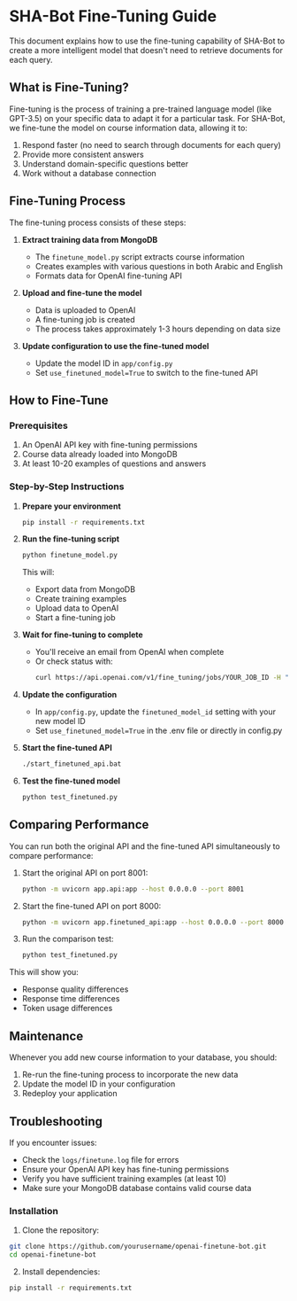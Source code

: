 # SHA-Bot Fine-Tuning Guide

This document explains how to use the fine-tuning capability of SHA-Bot to create a more intelligent model that doesn't need to retrieve documents for each query.

## What is Fine-Tuning?

Fine-tuning is the process of training a pre-trained language model (like GPT-3.5) on your specific data to adapt it for a particular task. For SHA-Bot, we fine-tune the model on course information data, allowing it to:

1. Respond faster (no need to search through documents for each query)
2. Provide more consistent answers
3. Understand domain-specific questions better
4. Work without a database connection

## Fine-Tuning Process

The fine-tuning process consists of these steps:

1. **Extract training data from MongoDB**
   - The `finetune_model.py` script extracts course information
   - Creates examples with various questions in both Arabic and English
   - Formats data for OpenAI fine-tuning API

2. **Upload and fine-tune the model**
   - Data is uploaded to OpenAI
   - A fine-tuning job is created
   - The process takes approximately 1-3 hours depending on data size

3. **Update configuration to use the fine-tuned model**
   - Update the model ID in `app/config.py` 
   - Set `use_finetuned_model=True` to switch to the fine-tuned API

## How to Fine-Tune

### Prerequisites

1. An OpenAI API key with fine-tuning permissions
2. Course data already loaded into MongoDB
3. At least 10-20 examples of questions and answers

### Step-by-Step Instructions

1. **Prepare your environment**
   ```bash
   pip install -r requirements.txt
   ```

2. **Run the fine-tuning script**
   ```bash
   python finetune_model.py
   ```
   This will:
   - Export data from MongoDB
   - Create training examples
   - Upload data to OpenAI
   - Start a fine-tuning job

3. **Wait for fine-tuning to complete**
   - You'll receive an email from OpenAI when complete
   - Or check status with:
     ```bash
     curl https://api.openai.com/v1/fine_tuning/jobs/YOUR_JOB_ID -H "Authorization: Bearer $OPENAI_API_KEY"
     ```

4. **Update the configuration**
   - In `app/config.py`, update the `finetuned_model_id` setting with your new model ID
   - Set `use_finetuned_model=True` in the .env file or directly in config.py

5. **Start the fine-tuned API**
   ```bash
   ./start_finetuned_api.bat
   ```

6. **Test the fine-tuned model**
   ```bash
   python test_finetuned.py
   ```

## Comparing Performance

You can run both the original API and the fine-tuned API simultaneously to compare performance:

1. Start the original API on port 8001:
   ```bash
   python -m uvicorn app.api:app --host 0.0.0.0 --port 8001
   ```

2. Start the fine-tuned API on port 8000:
   ```bash
   python -m uvicorn app.finetuned_api:app --host 0.0.0.0 --port 8000
   ```

3. Run the comparison test:
   ```bash
   python test_finetuned.py
   ```

This will show you:
- Response quality differences
- Response time differences
- Token usage differences

## Maintenance

Whenever you add new course information to your database, you should:

1. Re-run the fine-tuning process to incorporate the new data
2. Update the model ID in your configuration
3. Redeploy your application

## Troubleshooting

If you encounter issues:

- Check the `logs/finetune.log` file for errors
- Ensure your OpenAI API key has fine-tuning permissions
- Verify you have sufficient training examples (at least 10)
- Make sure your MongoDB database contains valid course data

### Installation

1. Clone the repository:
```bash
git clone https://github.com/yourusername/openai-finetune-bot.git
cd openai-finetune-bot
```

2. Install dependencies:
```bash
pip install -r requirements.txt
``` 